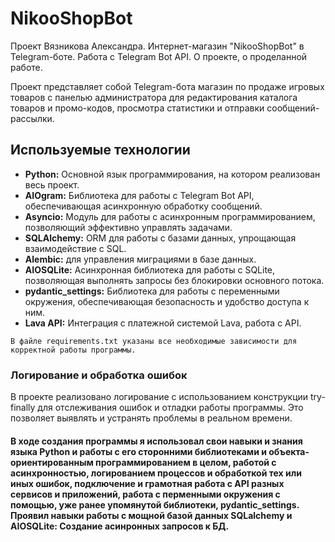 # NikooShopBot
Проект Вязникова Александра. Интернет-магазин "NikooShopBot" в Telegram-боте. Работа с Telegram Bot API. О проекте, о проделанной работе.

Проект представляет собой Telegram-бота магазин по продаже игровых товаров с панелью администратора для редактирования каталога товаров и промо-кодов, просмотра статистики и отправки сообщений-рассылки.

## Используемые технологии
- __Python:__ Основной язык программирования, на котором реализован весь проект.  
- __AIOgram:__ Библиотека для работы с Telegram Bot API, обеспечивающая асинхронную обработку сообщений.  
- __Asyncio:__ Модуль для работы с асинхронным программированием, позволяющий эффективно управлять задачами.  
- __SQLAlchemy:__ ORM для работы с базами данных, упрощающая взаимодействие с SQL.
- __Alembic:__ для управления миграциями в базе данных.
- __AIOSQLite:__ Асинхронная библиотека для работы с SQLite, позволяющая выполнять запросы без блокировки основного потока.  
- __pydantic_settings:__ Библиотека для работы с переменными окружения, обеспечивающая безопасность и удобство доступа к ним.
- __Lava API:__ Интеграция с платежной системой Lava, работа с API.

`В файле requirements.txt указаны все необходимые зависимости для корректной работы программы.`

### Логирование и обработка ошибок
В проекте реализовано логирование с использованием конструкции try-finally для отслеживания ошибок и отладки работы программы. Это позволяет выявлять и устранять проблемы в реальном времени.

#### В ходе создания программы я использовал свои навыки и знания языка Python и работы с его сторонними библиотеками и объекта-ориентированным программированием в целом, работой с асинхронностью, логированием процессов и обработкой тех или иных ошибок, подключение и грамотная работа с API разных сервисов и приложений, работа с перменными окружения с помощью, уже ранее упомянутой библиотеки, pydantic_settings. Проявил навыки работы с мощной базой данных SQLalchemy и AIOSQLite: Создание асинронных запросов к БД.

